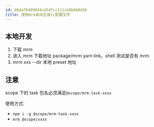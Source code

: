 ```yaml
---
id: 08da76489044cd5dfcc111cb0b8b8d58
title: 使用mrm自动生成rc配置文件
---
```


## 本地开发

1. 下载 mrm
2. 进入 mrm 下载地址 package/mrm yarn link。shell 测试是否有 mrm
3. mrm xxx --dir 本地 preset 地址

## 注意

scope 下的 task 包名必须满足`@scope/mrm-task-xxxx`

使用方式:

- `npm i -g @scope/mrm-task-xxxx`
- `mrm @scope/xxxx`
